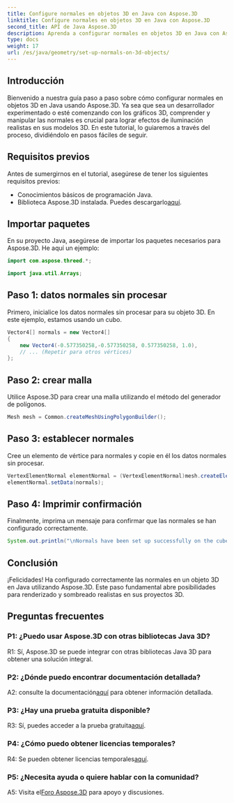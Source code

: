 ```yaml
---
title: Configure normales en objetos 3D en Java con Aspose.3D
linktitle: Configure normales en objetos 3D en Java con Aspose.3D
second_title: API de Java Aspose.3D
description: Aprenda a configurar normales en objetos 3D en Java con Aspose.3D. Mejore sus gráficos con este completo tutorial.
type: docs
weight: 17
url: /es/java/geometry/set-up-normals-on-3d-objects/
---
```

## Introducción

Bienvenido a nuestra guía paso a paso sobre cómo configurar normales en objetos 3D en Java usando Aspose.3D. Ya sea que sea un desarrollador experimentado o esté comenzando con los gráficos 3D, comprender y manipular las normales es crucial para lograr efectos de iluminación realistas en sus modelos 3D. En este tutorial, lo guiaremos a través del proceso, dividiéndolo en pasos fáciles de seguir.

## Requisitos previos

Antes de sumergirnos en el tutorial, asegúrese de tener los siguientes requisitos previos:

- Conocimientos básicos de programación Java.
-  Biblioteca Aspose.3D instalada. Puedes descargarlo[aquí](https://releases.aspose.com/3d/java/).

## Importar paquetes

En su proyecto Java, asegúrese de importar los paquetes necesarios para Aspose.3D. He aquí un ejemplo:

```java
import com.aspose.threed.*;

import java.util.Arrays;
```

## Paso 1: datos normales sin procesar

Primero, inicialice los datos normales sin procesar para su objeto 3D. En este ejemplo, estamos usando un cubo.

```java
Vector4[] normals = new Vector4[]
{
    new Vector4(-0.577350258,-0.577350258, 0.577350258, 1.0),
    // ... (Repetir para otros vértices)
};

```

## Paso 2: crear malla

Utilice Aspose.3D para crear una malla utilizando el método del generador de polígonos.

```java
Mesh mesh = Common.createMeshUsingPolygonBuilder();
```

## Paso 3: establecer normales

Cree un elemento de vértice para normales y copie en él los datos normales sin procesar.

```java
VertexElementNormal elementNormal = (VertexElementNormal)mesh.createElement(VertexElementType.NORMAL, MappingMode.CONTROL_POINT, ReferenceMode.DIRECT);
elementNormal.setData(normals);
```

## Paso 4: Imprimir confirmación

Finalmente, imprima un mensaje para confirmar que las normales se han configurado correctamente.

```java
System.out.println("\nNormals have been set up successfully on the cube.");
```

## Conclusión

¡Felicidades! Ha configurado correctamente las normales en un objeto 3D en Java utilizando Aspose.3D. Este paso fundamental abre posibilidades para renderizado y sombreado realistas en sus proyectos 3D.

## Preguntas frecuentes

### P1: ¿Puedo usar Aspose.3D con otras bibliotecas Java 3D?

R1: Sí, Aspose.3D se puede integrar con otras bibliotecas Java 3D para obtener una solución integral.

### P2: ¿Dónde puedo encontrar documentación detallada?

 A2: consulte la documentación[aquí](https://reference.aspose.com/3d/java/) para obtener información detallada.

### P3: ¿Hay una prueba gratuita disponible?

 R3: Sí, puedes acceder a la prueba gratuita[aquí](https://releases.aspose.com/).

### P4: ¿Cómo puedo obtener licencias temporales?

 R4: Se pueden obtener licencias temporales[aquí](https://purchase.aspose.com/temporary-license/).

### P5: ¿Necesita ayuda o quiere hablar con la comunidad?

 A5: Visita el[Foro Aspose.3D](https://forum.aspose.com/c/3d/18) para apoyo y discusiones.